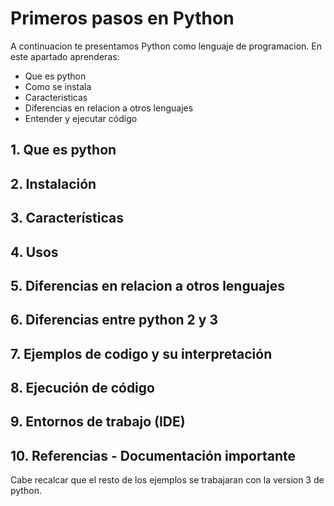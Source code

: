 # Primeros pasos en Python

A continuacion te presentamos Python como lenguaje de programacion. En este apartado aprenderas:
- Que es python
- Como se instala
- Caracteristicas 
- Diferencias en relacion a otros lenguajes
- Entender y ejecutar código

## 1. Que es python
## 2. Instalación
## 3. Características 
## 4. Usos 
## 5. Diferencias en relacion a otros lenguajes
## 6. Diferencias entre python 2 y 3
## 7. Ejemplos de codigo y su interpretación
## 8. Ejecución de código
## 9. Entornos de trabajo (IDE)
## 10. Referencias - Documentación importante

Cabe recalcar que el resto de los ejemplos se trabajaran con la version 3 de python.